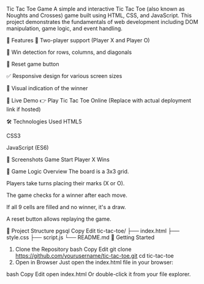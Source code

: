 Tic Tac Toe Game
A simple and interactive Tic Tac Toe (also known as Noughts and Crosses) game built using HTML, CSS, and JavaScript. This project demonstrates the fundamentals of web development including DOM manipulation, game logic, and event handling.

🧩 Features
👤 Two-player support (Player X and Player O)

🎯 Win detection for rows, columns, and diagonals

🔄 Reset game button

✅ Responsive design for various screen sizes

🎉 Visual indication of the winner

🚀 Live Demo
👉 Play Tic Tac Toe Online (Replace with actual deployment link if hosted)

🛠️ Technologies Used
HTML5

CSS3

JavaScript (ES6)

📸 Screenshots
Game Start	Player X Wins

🧠 Game Logic Overview
The board is a 3x3 grid.

Players take turns placing their marks (X or O).

The game checks for a winner after each move.

If all 9 cells are filled and no winner, it's a draw.

A reset button allows replaying the game.

📁 Project Structure
pgsql
Copy
Edit
tic-tac-toe/
├── index.html
├── style.css
├── script.js
└── README.md
🚀 Getting Started
1. Clone the Repository
bash
Copy
Edit
git clone https://github.com/yourusername/tic-tac-toe.git
cd tic-tac-toe
2. Open in Browser
Just open the index.html file in your browser:

bash
Copy
Edit
open index.html
Or double-click it from your file explorer.
